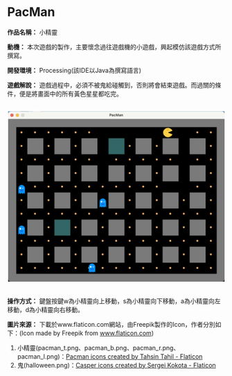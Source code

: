 # PacMan

**作品名稱：** 小精靈
	
**動機：** 本次遊戲的製作，主要懷念過往遊戲機的小遊戲，興起模仿該遊戲方式所撰寫。

**開發環境：** Processing(該IDE以Java為撰寫語言)

**遊戲解說：** 遊戲過程中，必須不被鬼給碰觸到，否則將會結束遊戲。而過關的條件，便是將畫面中的所有黃色星星都吃完。

<br>
<div align="center">
	<img src="./遊戲截圖.png" alt="Editor" width="500">
</div>
<br>

**操作方式：** 鍵盤按鍵w為小精靈向上移動，s為小精靈向下移動，a為小精靈向左移動，d為小精靈向右移動。

**圖片來源：**
下載於www.flaticon.com網站，由Freepik製作的Icon，作者分別如下：(Icon made by Freepik from www.flaticon.com)
1. 小精靈(pacman_t.png、pacman_b.png、pacman_r.png、pacman_l.png)：<a href="https://www.flaticon.com/free-icons/pacman" title="pacman icons">Pacman icons created by Tahsin Tahil - Flaticon</a>
2. 鬼(halloween.png)：<a href="https://www.flaticon.com/free-icons/casper" title="casper icons">Casper icons created by Sergei Kokota - Flaticon</a>
